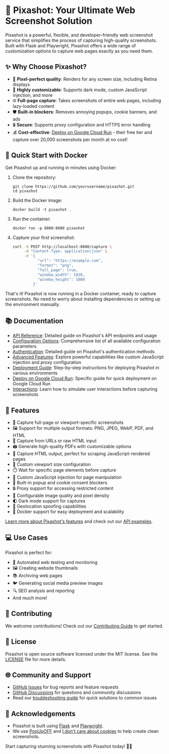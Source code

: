 # 📸 Pixashot: Your Ultimate Web Screenshot Solution

Pixashot is a powerful, flexible, and developer-friendly web screenshot service that simplifies the process of capturing high-quality screenshots. Built with Flask and Playwright, Pixashot offers a wide range of customization options to capture web pages exactly as you need them.

## ✨ Why Choose Pixashot?

- 🎨 **Pixel-perfect quality**: Renders for any screen size, including Retina displays
- 🔧 **Highly customizable**: Supports dark mode, custom JavaScript injection, and more
- 🌐 **Full-page capture**: Takes screenshots of entire web pages, including lazy-loaded content
- 🛡️ **Built-in blockers**: Removes annoying popups, cookie banners, and ads
- 🔒 **Secure**: Supports proxy configuration and HTTPS error handling
- 💰 **Cost-effective**: [Deploy on Google Cloud Run](docs/deploy-from-dockerhub.md) - their free tier and capture over 20,000 screenshots per month at no cost!

## 🚀 Quick Start with Docker

Get Pixashot up and running in minutes using Docker:

1. Clone the repository:
   ```
   git clone https://github.com/yourusername/pixashot.git
   cd pixashot
   ```

2. Build the Docker image:
   ```
   docker build -t pixashot .
   ```

3. Run the container:
   ```
   docker run -p 8080:8080 pixashot
   ```

4. Capture your first screenshot:
   ```bash
   curl -X POST http://localhost:8080/capture \
        -H "Content-Type: application/json" \
        -d '{
              "url": "https://example.com",
              "format": "png",
              "full_page": true,
              "window_width": 1920,
              "window_height": 1080
            }'
   ```

That's it! Pixashot is now running in a Docker container, ready to capture screenshots. No need to worry about installing dependencies or setting up the environment manually.

## 📚 Documentation

- [API Reference](docs/api-reference.md): Detailed guide on Pixashot's API endpoints and usage
- [Configuration Options](docs/configuration.md): Comprehensive list of all available configuration parameters
- [Authentication](docs/authentication.md): Detailed guide on Pixashot's authentication methods
- [Advanced Features](docs/advanced.md): Explore powerful capabilities like custom JavaScript injection and proxy configuration
- [Deployment Guide](docs/deployment.md): Step-by-step instructions for deploying Pixashot in various environments
- [Deploy on Google Cloud Run](docs/deploy-from-dockerhub.md): Specific guide for quick deployment on Google Cloud Run
- [Interactions](docs/interactions.md): Learn how to simulate user interactions before capturing screenshots

## 🌟 Features

- 📸 Capture full-page or viewport-specific screenshots
- 🖼️ Support for multiple output formats: PNG, JPEG, WebP, PDF, and HTML
- 📄 Capture from URLs or raw HTML input
- 🖨️ Generate high-quality PDFs with customizable options
- 🔄 Capture HTML output, perfect for scraping JavaScript-rendered pages
- 📱 Custom viewport size configuration
- ⏱️ Wait for specific page elements before capture
- 🧰 Custom JavaScript injection for page manipulation
- 🚫 Built-in popup and cookie consent blockers
- 🔒 Proxy support for accessing restricted content
- 🎨 Configurable image quality and pixel density
- 🌓 Dark mode support for captures
- 📍 Geolocation spoofing capabilities
- 🐳 Docker support for easy deployment and scalability

[Learn more about Pixashot's features](docs/features.md) and check out our [API examples](docs/api-examples.md).

## 💻 Use Cases

Pixashot is perfect for:

- 🧪 Automated web testing and monitoring
- 🖼️ Creating website thumbnails
- 📚 Archiving web pages
- 🐦 Generating social media preview images
- 🔍 SEO analysis and reporting
- And much more!

## 🤝 Contributing

We welcome contributions! Check out our [Contributing Guide](docs/contributing.md) to get started.

## 📄 License

Pixashot is open source software licensed under the MIT license. See the [LICENSE](LICENSE) file for more details.

## 🌐 Community and Support

- [GitHub Issues](https://github.com/yourusername/pixashot/issues) for bug reports and feature requests
- [GitHub Discussions](https://github.com/yourusername/pixashot/discussions) for questions and community discussions
- Read our [troubleshooting guide](docs/troubleshooting.md) for quick solutions to common issues

## 🙏 Acknowledgements

- Pixashot is built using [Flask](https://flask.palletsprojects.com/en/3.0.x/) and [Playwright](https://playwright.dev/).
- We use [PopUpOFF](https://chromewebstore.google.com/detail/popupoff-popup-and-overla/ifnkdbpmgkdbfklnbfidaackdenlmhgh?hl=en) and [I don't care about cookies](https://chromewebstore.google.com/detail/i-dont-care-about-cookies/fihnjjcciajhdojfnbdddfaoknhalnja) to help create clean screenshots.

Start capturing stunning screenshots with Pixashot today! 🚀📸